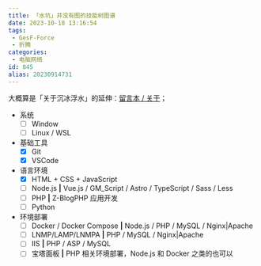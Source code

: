 ```yaml
---
title: 「水坑」并没有图的技能树图谱
date: 2023-10-18 13:16:54
tags:
 - GesF-Force
 - 折腾
categories:
 - 电脑网络
id: 845
alias: 20230914731
---
```


大概算是「关于沉冰浮水」的延伸：[留言本 / 关于](https://www.wdssmq.com/guestbook.html "留言本 / 关于")；

<!--more-->

- 系统
  - [ ] Window
  - [ ] Linux / WSL

- 基础工具
  - [X] Git
  - [X] VSCode

- 语言环境
  - [X] HTML + CSS + JavaScript
  - [ ] Node.js **|** Vue.js / GM_Script / Astro / TypeScript / Sass / Less
  - [ ] PHP **|** Z-BlogPHP 应用开发
  - [ ] Python

- 环境部署
  - [ ] Docker / Docker Compose **|** Node.js / PHP / MySQL / Nginx|Apache
  - [ ] LNMP/LAMP/LNMPA **|** PHP / MySQL / Nginx|Apache
  - [ ] IIS **|** PHP / ASP / MySQL
  - [ ] 宝塔面板 **|** PHP 相关环境部署，Node.js 和 Docker 之类的也可以
